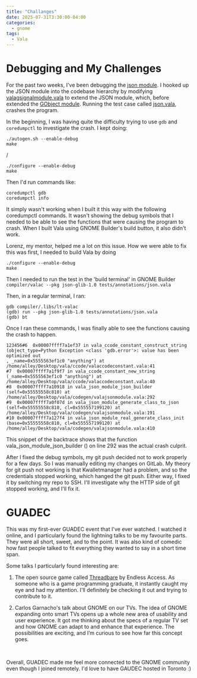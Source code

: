 ```yaml
---
title: "Challanges"
date: 2025-07-31T3:30:00-04:00
categories:
  - gnome
tags:
  - Vala
---
```


# Debugging and My Challenges

For the past two weeks, I've been debugging the [json module][valajsonmodule.vala]. I hooked up the JSON module into the codebase hierarchy by modifying [valagsignalmodule.vala][valagsignalmodule.vala] to extend the JSON module, which, before extended the [GObject module][valagobjectmodule.vala]. Running the test case called [json.vala][json.vala], crashes the program.
<br>

In the beginning, I was having quite the difficulty trying to use ```gdb``` and ```coredumpctl``` to investigate the crash. I kept doing:

```
./autogen.sh --enable-debug
make 
 ```
/
 ```
./configure --enable-debug
make
 ```
Then I'd run commands like:

 ```
coredumpctl gdb
coredumpctl info
 ```
It simply wasn't working when I built it this way with the following coredumpctl commands. It wasn't showing the debug symbols that I needed to be able to see the functions that were causing the program to crash. When I built Vala using GNOME Builder's build button, it also didn't work.
<br>

Lorenz, my mentor, helped me a lot on this issue. How we were able to fix this was first, I needed to build Vala by doing 

 ```
./configure --enable-debug
make
 ```

Then I needed to run the test in the 'build terminal' in GNOME Builder ```compiler/valac --pkg json-glib-1.0 tests/annotations/json.vala ```
<br>

Then, in a regular terminal, I ran:

 ```
gdb compiler/.libs/lt-valac
(gdb) run --pkg json-glib-1.0 tests/annotations/json.vala
(gdb) bt
 ```
Once I ran these commands, I was finally able to see the functions causing the crash to happen. 

 ```
123456#6  0x00007ffff7a1ef37 in vala_ccode_constant_construct_string (object_type=Python Exception <class 'gdb.error'>: value has been optimized out
, _name=0x5555563ef1c0 "anything") at /home/alley/Desktop/vala/ccode/valaccodeconstant.vala:41
#7  0x00007ffff7a1f9f7 in vala_ccode_constant_new_string (_name=0x5555563ef1c0 "anything") at /home/alley/Desktop/vala/ccode/valaccodeconstant.vala:40
#8  0x00007ffff7a10918 in vala_json_module_json_builder (self=0x55555558c810) at /home/alley/Desktop/vala/codegen/valajsonmodule.vala:292
#9  0x00007ffff7a0f07d in vala_json_module_generate_class_to_json (self=0x55555558c810, cl=0x555557199120) at /home/alley/Desktop/vala/codegen/valajsonmodule.vala:191
#10 0x00007ffff7a127f4 in vala_json_module_real_generate_class_init (base=0x55555558c810, cl=0x555557199120) at /home/alley/Desktop/vala/codegen/valajsonmodule.vala:410
 ```

This snippet of the backtrace shows that the function vala_json_module_json_builder () on line 292 was the actual crash culprit.
<br>

After I fixed the debug symbols, my git push decided not to work properly for a few days. So I was manually editing my changes on GitLab. My theory for git push not working is that Kwalletmanager had a problem, and so the credentials stopped working, which hanged the git push. Either way, I fixed it by switching my repo to SSH. I'll investigate why the HTTP side of git stopped working, and I'll fix it. 

# GUADEC 

This was my first-ever GUADEC event that I've ever watched. I watched it online, and I particularly found the lightning talks to be my favourite parts. They were all short, sweet, and to the point. It was also kind of comedic how fast people talked to fit everything they wanted to say in a short time span.
<br>

Some talks I particularly found interesting are:
<br>

1. The open source game called [Threadbare][Threadbare] by Endless Access. As someone who is a game programming graduate, it instantly caught my eye and had my attention. I'll definitely be checking it out and trying to contribute to it.

2. Carlos Garnacho's talk about GNOME on our TVs. The idea of GNOME expanding onto smart TVs opens up a whole new area of usability and user experience. It got me thinking about the specs of a regular TV set and how GNOME can adapt to and enhance that experience. The possibilities are exciting, and I’m curious to see how far this concept goes.
<br>

Overall, GUADEC made me feel more connected to the GNOME community even though I joined remotely. I'd love to have GAUDEC hosted in Toronto :)

[valagsignalmodule.vala]: https://gitlab.gnome.org/AlleyChaggar/vala/-/blob/main/codegen/valagsignalmodule.vala?ref_type=heads
[valajsonmodule.vala]: https://gitlab.gnome.org/AlleyChaggar/vala/-/blob/098c51eb28c99d4d9fa4786d84109782fe8cf2c3/codegen/valajsonmodule.vala
[Threadbare]: https://github.com/endlessm/threadbare
[json.vala]: https://gitlab.gnome.org/AlleyChaggar/vala/-/blob/alley/json-glib-module/tests/annotations/json.vala?ref_type=heads
[valagobjectmodule.vala]: https://gitlab.gnome.org/GNOME/vala/-/blob/main/codegen/valagobjectmodule.vala?ref_type=heads
